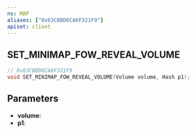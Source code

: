 ```yaml
---
ns: MAP
aliases: ["0x63CBBD6CA6F321F9"]
apiset: client
---
```

## SET_MINIMAP_FOW_REVEAL_VOLUME

```c
// 0x63CBBD6CA6F321F9
void SET_MINIMAP_FOW_REVEAL_VOLUME(Volume volume, Hash p1);
```


## Parameters
* **volume**:
* **p1**: